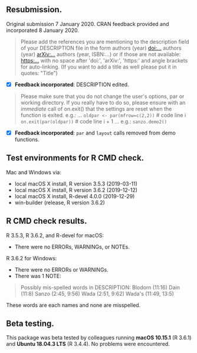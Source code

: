 ## Resubmission.

Original submission 7 January 2020. CRAN feedback provided and incorporated 8 January 2020.

> Please add the references you are mentioning to the description field of 
your DESCRIPTION file in the form
authors (year) <doi:...>
authors (year) <arXiv:...>
authors (year, ISBN:...)
or if those are not available: <https:...>
with no space after 'doi:', 'arXiv:', 'https:' and angle brackets for 
auto-linking.
(If you want to add a title as well please put it in quotes: "Title")

- [x] **Feedback incorporated**: DESCRIPTION edited.

> Please make sure that you do not change the user's options, par or 
working directory. If you really have to do so, please ensure with an 
*immediate* call of on.exit() that the settings are reset when the 
function is exited. e.g.:
...
```oldpar <- par(mfrow=c(2,2))```            # code line i
```on.exit(par(oldpar))```                   # code line i + 1
...
e.g.: ```sanzo.demo2()```

- [x] **Feedback incorporated**: ```par``` and ```layout``` calls removed from demo functions.

## Test environments for R CMD check.
Mac and Windows via:
* local macOS X install, R version 3.5.3 (2019-03-11)
* local macOS X install, R version 3.6.2 (2019-12-12)
* local macOS X install, R-devel 4.0.0 (2019-12-29)
* win-builder (release, R version 3.6.2)

## R CMD check results.
R 3.5.3, R 3.6.2, and R-devel for macOS:
* There were no ERRORs, WARNINGs, or NOTEs.

R 3.6.2 for Windows:
* There were no ERRORs or WARNINGs.
* There was 1 NOTE: 

> Possibly mis-spelled words in DESCRIPTION: 
  Blodorn (11:16) 
  Dain (11:8) 
  Sanzo (2:45, 9:56) 
  Wada (2:51, 9:62) 
  Wada's (11:49, 13:5)
  
These words are each names and none are misspelled.

## Beta testing.
This package was beta tested by colleagues running **macOS 10.15.1** (R 3.6.1) and **Ubuntu 18.04.3 LTS** (R 3.4.4). No problems were encountered.
